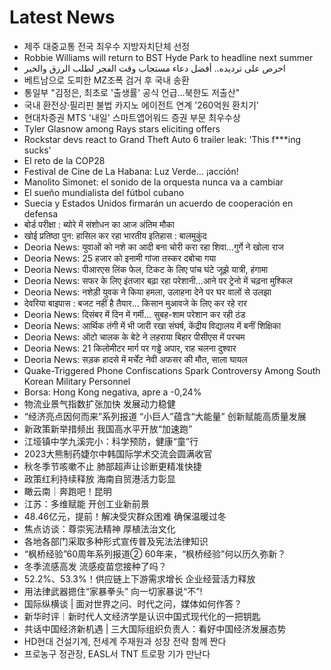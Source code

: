 # Latest News
-  제주 대중교통 전국 최우수 지방자치단체 선정
-  Robbie Williams will return to BST Hyde Park to headline next summer
-  احرص على ترديده.. أفضل دعاء مستجاب وقت الفجر لطلب الرزق والخير
-  베트남으로 도피한 MZ조폭 검거 후 국내 송환
-  통일부 "김정은, 최초로 '출생률' 공식 언급…북한도 저출산"
-  국내 환전상·필리핀 불법 카지노 에이전트 연계 '260억원 환치기'
-  현대차증권 MTS '내일' 스마트앱어워드 증권 부문 최우수상
-  Tyler Glasnow among Rays stars eliciting offers
-  Rockstar devs react to Grand Theft Auto 6 trailer leak: 'This f***ing sucks'
-  El reto de la COP28
-  Festival de Cine de La Habana: Luz Verde… ¡acción!
-  Manolito Simonet: el sonido de la orquesta nunca va a cambiar
-  El sueño mundialista del fútbol cubano
-  Suecia y Estados Unidos firmarán un acuerdo de cooperación en defensa
-  बोर्ड परीक्षा : ब्योरे में संशोधन का आज अंतिम मौका
-  खोई प्रतिष्ठा पुन: हासिल कर रहा भारतीय इतिहास : बालमुकुंद
-  Deoria News: युवाओं को नशे का आदी बना चोरी करा रहा शिवा...गुर्गे ने खोला राज
-  Deoria News: 25 हजार को इनामी गांजा तस्कर दबोचा गया
-  Deoria News: पीआरएस लिंक फेल, टिकट के लिए पांच घंटे जूझे यात्री, हंगामा
-  Deoria News: सफर के लिए इंतजार बढ़ा रहा परेशानी...आने पर ट्रेनो में चढ़ना मुश्किल
-  Deoria News: नशेड़ी युवक ने किया हमला, उलाहना देने पर घर वालों से उलझा
-  देवरिया बाइपास : बजट नहीं है तैयार... किसान मुआवजे के लिए कर रहे रार
-  Deoria News: दिसंबर में दिन में गर्मी... सुबह-शाम परेशान कर रही ठंड
-  Deoria News: आर्थिक तंगी में भी जारी रखा संघर्ष, केंद्रीय विद्यालय में बनीं शिक्षिका
-  Deoria News: ऑटो चालक के बेटे ने लहराया बिहार पीसीएस में परचम
-  Deoria News: 21 किलोमीटर मार्ग पर गड्ढे अपार, राह चलना दुश्वार
-  Deoria News: सड़क हादसे में मर्चेंट नेवी अफसर की मौत, साला घायल
-  Quake-Triggered Phone Confiscations Spark Controversy Among South Korean Military Personnel
-  Borsa: Hong Kong negativa, apre a -0,24%
-  物流业景气指数扩张加快 发展动力稳健
-  “经济亮点因何而来”系列报道 “小巨人”蕴含“大能量” 创新赋能高质量发展
-  新政策新举措频出 我国高水平开放“加速跑”
-  江垭镇中学九溪完小：科学预防，健康“童”行
-  2023大熊制药婕尔中韩国际学术交流会圆满收官
-  秋冬季节咳嗽不止 肺部超声让诊断更精准快捷
-  政策红利持续释放 海南自贸港活力彰显
-  瞰云南｜奔跑吧！昆明
-  江苏：多维赋能 开创工业新前景
-  48.46亿元，提前！解决受灾群众困难 确保温暖过冬
-  焦点访谈：尊崇宪法精神 厚植法治文化
-  各地各部门采取多种形式宣传普及宪法法律知识
-  “枫桥经验”60周年系列报道② 60年来，“枫桥经验”何以历久弥新？
-  冬季流感高发 流感疫苗您接种了吗？
-  52.2%、53.3%！供应链上下游需求增长 企业经营活力释放
-  用法律武器摁住“家暴拳头” 向一切家暴说“不”!
-  国际纵横谈 | 面对世界之问、时代之问，媒体如何作答？
-  新华时评｜新时代人文经济学是认识中国式现代化的一把钥匙
-  共话中国经济新机遇 | 三大国际组织负责人：看好中国经济发展态势
-  HD현대 건설기계, 전세계 주재원과 성장 전략 함께 짠다
-  프로농구 정관장, EASL서 TNT 트로팡 기가 만난다
